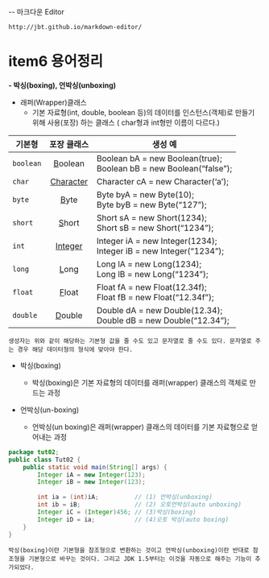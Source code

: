 -- 마크다운 Editor
    
    http://jbt.github.io/markdown-editor/
    
    
# item6 용어정리

**- 박싱(boxing), 언박싱(unboxing)**

* 래퍼(Wrapper)클래스
	-  기본 자료형(int, double, boolean 등)의 데이터를 인스턴스(객체)로 만들기 위해 사용(포장) 하는 클래스 ( char형과 int형만 이름이 다르다.)

| 기본형 | 포장 클래스 | 생성 예 |
|---|:---:|---|
| `boolean` | [B](#)oolean | Boolean bA = new Boolean(true);<br/>Boolean bB = new Boolean(“false”); |
| `char` | [Character](#) | Character cA = new Character(‘a’); |
| `byte` | [B](#)yte | Byte byA = new Byte(10);<br/> Byte byB = new Byte(“127”); |
| `short` | [S](#)hort | Short sA = new Short(1234);<br/>Short sB = new Short(“1234”); |
| `int` | [Integer](#) | Integer iA = new Integer(1234);<br/>Integer iB = new Integer(“1234”); |
| `long` | [L](#)ong | Long lA = new Long(1234);<br/>Long lB = new Long(“1234”); |
| `float` | [F](#)loat | Float fA = new Float(12.34f);<br/>Float fB = new Float(“12.34f”); |
| `double` | [D](3)ouble | Double dA = new Double(12.34);<br/>Double dB = new Double(“12.34”); |
    생성자는 위와 같이 해당하는 기본형 값을 줄 수도 있고 문자열로 줄 수도 있다. 문자열로 주는 경우 해당 데이터형의 형식에 맞아야 한다.



* 박싱(boxing)
	-   박싱(boxing)은 기본 자료형의 데이터를 래퍼(wrapper) 클래스의 객체로 만드는 과정

* 언박싱(un-boxing)
	-  언박싱(un boxing)은 래퍼(wrapper) 클래스의 데이터를 기본 자료형으로 얻어내는 과정


```java
package tut02;
public class Tut02 {
    public static void main(String[] args) {
        Integer iA = new Integer(123);
        Integer iB = new Integer(123);
        
        int ia = (int)iA;          // (1) 언박싱(unboxing)
        int ib = iB;               // (2) 오토언박싱(auto unboxing)
        Integer iC = (Integer)456; // (3)박싱(boxing)
        Integer iD = ia;           // (4)오토 박싱(auto boxing)
    }
}
```
    박싱(boxing)이란 기본형을 참조형으로 변환하는 것이고 언박싱(unboxing)이란 반대로 참조형을 기본형으로 바꾸는 것이다. 그리고 JDK 1.5부터는 이것을 자동으로 해주는 기능이 추가되었다.